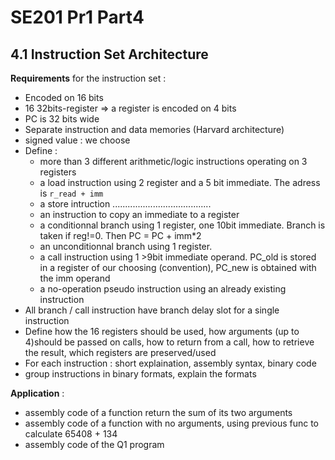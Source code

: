 # SE201 Pr1 Part4

## 4.1 Instruction Set Architecture

**Requirements** for the instruction set :
- Encoded on 16 bits
- 16 32bits-register => a register is encoded on 4 bits
- PC is 32 bits wide
- Separate instruction and data memories (Harvard architecture)
- signed value : we choose
- Define : 
	- more than 3 different arithmetic/logic instructions operating on 3 registers
	- a load instruction using 2 register and a 5 bit immediate. The adress is `r_read + imm`
	- a store intruction .......................................
	- an instruction to copy an immediate to a register
	- a conditionnal branch using 1 register, one 10bit immediate. Branch is taken if reg!=0. Then PC = PC + imm*2
	- an unconditionnal branch using 1 register. 
	- a call instruction using 1 >9bit immediate operand. PC_old is stored in a register of our choosing (convention), PC_new is obtained with the imm operand
	- a no-operation pseudo instruction using an already existing instruction
- All branch / call instruction have branch delay slot for a single instruction
- Define how the 16 registers should be used, how arguments (up to 4)should be passed on calls, how to return from a call, how to retrieve the result, which registers are preserved/used
- For each instruction : short explaination, assembly syntax, binary code
- group instructions in binary formats, explain the formats

**Application** :
- assembly code of a function return the sum of its two arguments
- assembly code of a function with no arguments, using previous func to calculate 65408 + 134
- assembly code of the Q1 program
